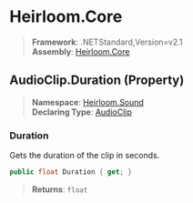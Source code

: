 # Heirloom.Core

> **Framework**: .NETStandard,Version=v2.1  
> **Assembly**: [Heirloom.Core][0]

## AudioClip.Duration (Property)

> **Namespace**: [Heirloom.Sound][0]  
> **Declaring Type**: [AudioClip][1]

### Duration

Gets the duration of the clip in seconds.

```cs
public float Duration { get; }
```

> **Returns**: `float`

[0]: ../../../Heirloom.Core.md
[1]: ../AudioClip.md
